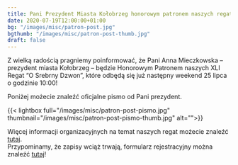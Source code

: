```yaml
---
title: Pani Prezydent Miasta Kołobrzeg honorowym patronem naszych regat
date: 2020-07-19T12:00:00+01:00
bg: "/images/misc/patron-post.jpg"
bgthumb: "/images/misc/patron-post-thumb.jpg"
draft: false
---
```


Z wielką radością pragniemy poinformować, że Pani Anna Mieczkowska – prezydent miasta Kołobrzeg – będzie Honorowym Patronem naszych XLI Regat “O Srebrny Dzwon”, które odbędą się już następny weekend 25 lipca o godzinie 10:00!

Poniżej możecie znaleźć oficjalne pismo od Pani prezydent.

{{< lightbox full="/images/misc/patron-post-pismo.jpg" thumbnail="/images/misc/patron-post-pismo-thumb.jpg" alt="">}}

Więcej informacji organizacyjnych na temat naszych regat możecie znaleźć [tutaj](https://klubmorski.pl/aktualnosci/xli-regaty-o-srebrny-dzwon/).\
Przypominamy, że zapisy wciąż trwają, formularz rejestracyjny można znaleźć [tutaj](https://klubmorski.pl/formularz-regaty-xli-o-srebrny-dzwon/)!